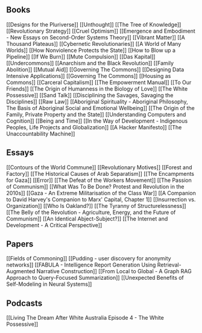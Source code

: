 ## Books
[[Designs for the Pluriverse]]
[[Unthought]]
[[The Tree of Knowledge]]
[[Revolutionary Strategy]]
[[Cruel Optimism]]
[[Emergence and Embodiment - New Essays on Second-Order Systems Theory]]
[[Vibrant Matter]]
[[A Thousand Plateaus]]
[[Cybernetic Revolutionaries]]
[[A World of Many Worlds]]
[[How Nonviolence Protects the State]]
[[How to Blow up a Pipeline]]
[[If We Burn]]
[[Mute Compulsion]]
[[Das Kapital]]
[[Undercommons]]
[[Anarchism and the Black Revolution]]
[[Family Abolition]]
[[Mutual Aid]]
[[Governing The Commons]]
[[Designing Data Intensive Applications]]
[[Governing The Commons]]
[[Housing as Commons]]
[[Carceral Capitalism]]
[[The Empowerment Manual]]
[[To Our Friends]]
[[The Origin of Humanness in the Biology of Love]]
[[The White Possessive]]
[[Sand Talk]]
[[Disciplining the Savages, Savaging the Disciplines]]
[[Raw Law]]
[[Aboriginal Spirituality - Aboriginal Philosophy, The Basis of Aboriginal Social and Emotional Wellbeing]]
[[The Origin of the Family, Private Property and the State]]
[[Understanding Computers and Cognition]]
[[Being and Time]]
[[In the Way of Development - Indigenous Peoples, Life Projects and Globalization]]
[[A Hacker Manifesto]]
[[The Unaccountability Machine]]
## Essays
[[Contours of the World Commune]]
[[Revolutionary Motives]]
[[Forest and Factory]]
[[The Historical Causes of Arab Separatism]]
[[The Encampments for Gaza]]
[[Error]]
[[The Defeat of the Workers Movement]]
[[The Passion of Communism]]
[[What Was To Be Done? Protest and Revolution in the 2010s]]
[[Gaza - An Extreme Militarisation of the Class War]]
[[A Companion to David Harvey's Companion to Marx' Capital, Chapter 1]]
[[Insurrection vs. Organization]]
[[Who Is Oakland?]]
[[The Tyranny of Structurelessness]]
[[The Belly of the Revolution - Agriculture, Energy, and the Future of Communism]]
[[An Identical Abject-Subject?]]
[[The Internet and Development - A Critical Perspective]]
## Papers
[[Fields of Commoning]]
[[Pudding - user discovery for anonymity networks]]
[[FABULA - Intelligence Report Generation Using Retrieval-Augmented Narrative Construction]]
[[From Local to Global - A Graph RAG Approach to Query-Focused Summarization]]
[[Unexpected Benefits of Self-Modeling in Neural Systems]]
## Podcasts
[[Living The Dream After White Australia Episode 4 - The White Possessive]]